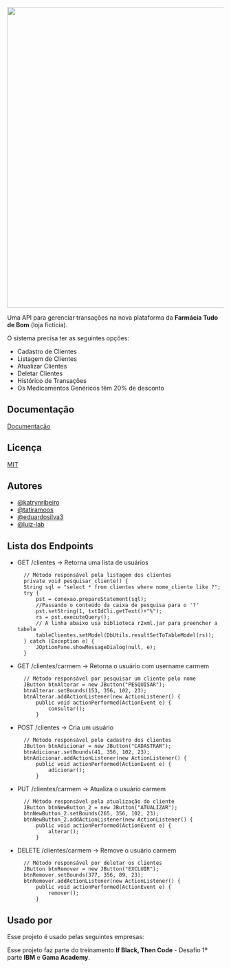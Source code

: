 <div align="center">
<img src="https://user-images.githubusercontent.com/106891550/184989414-eb297f24-50da-4584-817c-5bf29741c1ab.png" width="700px"/>
</div>


Uma API para gerenciar transações na nova plataforma da <b>Farmácia Tudo de Bom</b> (loja fictícia).

O sistema  precisa ter as seguintes opções:
- Cadastro de Clientes
- Listagem de Clientes
- Atualizar Clientes
- Deletar Clientes
- Histórico de Transações
- Os Medicamentos Genéricos têm 20% de desconto


## Documentação

[Documentação](https://link-da-documentação)


## Licença

[MIT](https://choosealicense.com/licenses/mit/)


## Autores

- [@katrynribeiro](https://www.github.com/katrynribeiro)
- [@tatiramoos](https://www.github.com/tatiramoos)
- [@eduardosilva3](https://www.github.com/eduardosilva3)
- [@luiz-lab](https://www.github.com/luiz-lab)


## Lista dos Endpoints

- GET  /clientes -> Retorna uma lista de usuários

		// Método responsável pela listagem dos clientes
		private void pesquisar_cliente() {
		String sql = "select * from clientes where nome_cliente like ?";
		try {
			pst = conexao.prepareStatement(sql);
			//Passando o conteúdo da caixa de pesquisa para o '?'
			pst.setString(1, txtIdCli.getText()+"%");
			rs = pst.executeQuery();
			// A linha abaixo usa biblioteca r2xml.jar para preencher a tabela
			tableClientes.setModel(DbUtils.resultSetToTableModel(rs));
		} catch (Exception e) {
			JOptionPane.showMessageDialog(null, e);
		}
		
- GET  /clientes/carmem -> Retorna o usuário com username carmem

        // Método responsável por pesquisar um cliente pelo nome
        JButton btnAlterar = new JButton("PESQUISAR");
		btnAlterar.setBounds(153, 356, 102, 23);
		btnAlterar.addActionListener(new ActionListener() {
			public void actionPerformed(ActionEvent e) {
				consultar();
			}
- POST  /clientes -> Cria um usuário

        // Método responsável pelo cadastro dos clientes
        JButton btnAdicionar = new JButton("CADASTRAR");
		btnAdicionar.setBounds(41, 356, 102, 23);
		btnAdicionar.addActionListener(new ActionListener() {
			public void actionPerformed(ActionEvent e) {
				adicionar();
			}
- PUT  /clientes/carmem -> Atualiza o usuário carmem

        // Método responsável pela atualização do cliente
        JButton btnNewButton_2 = new JButton("ATUALIZAR");
		btnNewButton_2.setBounds(265, 356, 102, 23);
		btnNewButton_2.addActionListener(new ActionListener() {
			public void actionPerformed(ActionEvent e) {
				alterar();
			}
- DELETE  /clientes/carmem -> Remove o usuário carmem

        // Método responsável por deletar os clientes
        JButton btnRemover = new JButton("EXCLUIR");
		btnRemover.setBounds(377, 356, 89, 23);
		btnRemover.addActionListener(new ActionListener() {
			public void actionPerformed(ActionEvent e) {
				remover();
			}


## Usado por

Esse projeto é usado pelas seguintes empresas:


Esse projeto faz parte do treinamento <b>If Black, Then Code</b> - Desafio 1º parte <b>IBM</b> e <b>Gama Academy</b>.

